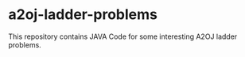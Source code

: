 # a2oj-ladder-problems

This repository contains JAVA Code for some interesting A2OJ ladder problems.
